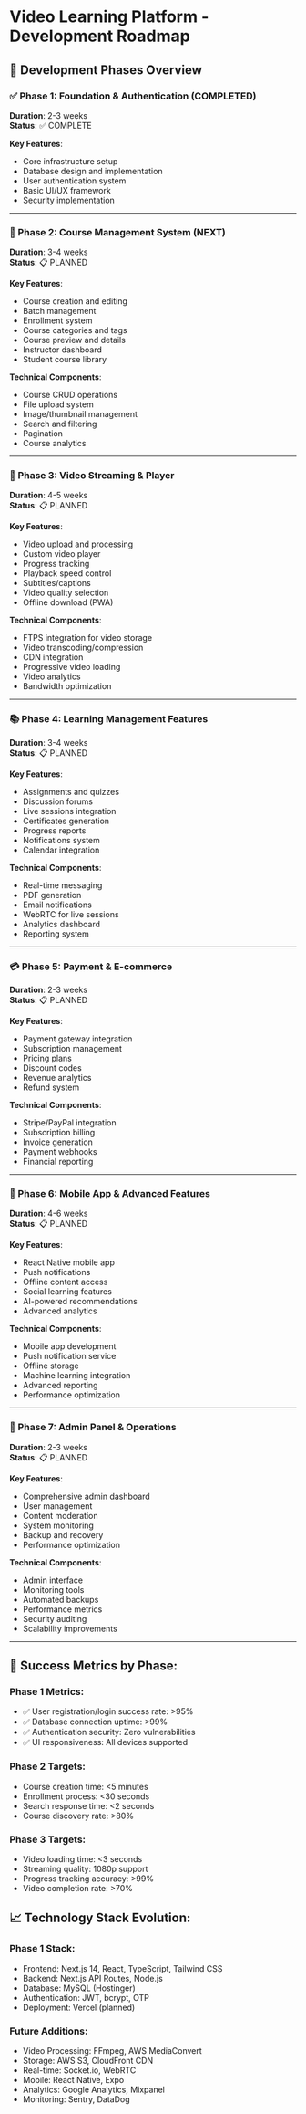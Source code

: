 # Video Learning Platform - Development Roadmap

## 📅 Development Phases Overview

### ✅ Phase 1: Foundation & Authentication (COMPLETED)
**Duration**: 2-3 weeks  
**Status**: ✅ COMPLETE

**Key Features**:
- Core infrastructure setup
- Database design and implementation
- User authentication system
- Basic UI/UX framework
- Security implementation

---

### 🔄 Phase 2: Course Management System (NEXT)
**Duration**: 3-4 weeks  
**Status**: 📋 PLANNED

**Key Features**:
- Course creation and editing
- Batch management
- Enrollment system
- Course categories and tags
- Course preview and details
- Instructor dashboard
- Student course library

**Technical Components**:
- Course CRUD operations
- File upload system
- Image/thumbnail management
- Search and filtering
- Pagination
- Course analytics

---

### 🎥 Phase 3: Video Streaming & Player
**Duration**: 4-5 weeks  
**Status**: 📋 PLANNED

**Key Features**:
- Video upload and processing
- Custom video player
- Progress tracking
- Playback speed control
- Subtitles/captions
- Video quality selection
- Offline download (PWA)

**Technical Components**:
- FTPS integration for video storage
- Video transcoding/compression
- CDN integration
- Progressive video loading
- Video analytics
- Bandwidth optimization

---

### 📚 Phase 4: Learning Management Features
**Duration**: 3-4 weeks  
**Status**: 📋 PLANNED

**Key Features**:
- Assignments and quizzes
- Discussion forums
- Live sessions integration
- Certificates generation
- Progress reports
- Notifications system
- Calendar integration

**Technical Components**:
- Real-time messaging
- PDF generation
- Email notifications
- WebRTC for live sessions
- Analytics dashboard
- Reporting system

---

### 💳 Phase 5: Payment & E-commerce
**Duration**: 2-3 weeks  
**Status**: 📋 PLANNED

**Key Features**:
- Payment gateway integration
- Subscription management
- Pricing plans
- Discount codes
- Revenue analytics
- Refund system

**Technical Components**:
- Stripe/PayPal integration
- Subscription billing
- Invoice generation
- Payment webhooks
- Financial reporting

---

### 📱 Phase 6: Mobile App & Advanced Features
**Duration**: 4-6 weeks  
**Status**: 📋 PLANNED

**Key Features**:
- React Native mobile app
- Push notifications
- Offline content access
- Social learning features
- AI-powered recommendations
- Advanced analytics

**Technical Components**:
- Mobile app development
- Push notification service
- Offline storage
- Machine learning integration
- Advanced reporting
- Performance optimization

---

### 🔧 Phase 7: Admin Panel & Operations
**Duration**: 2-3 weeks  
**Status**: 📋 PLANNED

**Key Features**:
- Comprehensive admin dashboard
- User management
- Content moderation
- System monitoring
- Backup and recovery
- Performance optimization

**Technical Components**:
- Admin interface
- Monitoring tools
- Automated backups
- Performance metrics
- Security auditing
- Scalability improvements

---

## 🎯 Success Metrics by Phase:

### Phase 1 Metrics:
- ✅ User registration/login success rate: >95%
- ✅ Database connection uptime: >99%
- ✅ Authentication security: Zero vulnerabilities
- ✅ UI responsiveness: All devices supported

### Phase 2 Targets:
- Course creation time: <5 minutes
- Enrollment process: <30 seconds
- Search response time: <2 seconds
- Course discovery rate: >80%

### Phase 3 Targets:
- Video loading time: <3 seconds
- Streaming quality: 1080p support
- Progress tracking accuracy: >99%
- Video completion rate: >70%

## 📈 Technology Stack Evolution:

### Phase 1 Stack:
- Frontend: Next.js 14, React, TypeScript, Tailwind CSS
- Backend: Next.js API Routes, Node.js
- Database: MySQL (Hostinger)
- Authentication: JWT, bcrypt, OTP
- Deployment: Vercel (planned)

### Future Additions:
- Video Processing: FFmpeg, AWS MediaConvert
- Storage: AWS S3, CloudFront CDN
- Real-time: Socket.io, WebRTC
- Mobile: React Native, Expo
- Analytics: Google Analytics, Mixpanel
- Monitoring: Sentry, DataDog
